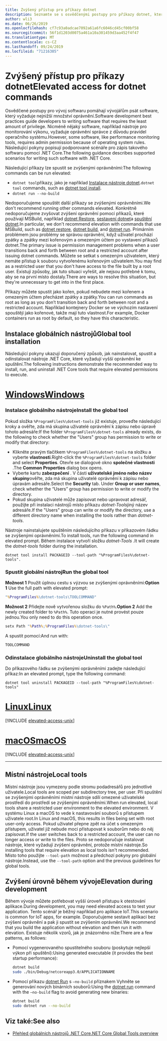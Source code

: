 ```yaml
---
title: Zvýšený přístup pro příkazy dotnet
description: Seznamte se s osvědčenými postupy pro příkazy dotnet, které vyžadují vyšší přístup.
author: wli3
ms.date: 06/26/2019
ms.openlocfilehash: cf7c93a0adcae7092a61a6fc6046cd45cf00bf58
ms.sourcegitcommit: 56f1d1203d0075a461a10a301459d3aa452f4f47
ms.translationtype: MT
ms.contentlocale: cs-CZ
ms.lasthandoff: 09/24/2019
ms.locfileid: "71216305"
---
```

# <a name="elevated-access-for-dotnet-commands"></a><span data-ttu-id="5079d-103">Zvýšený přístup pro příkazy dotnet</span><span class="sxs-lookup"><span data-stu-id="5079d-103">Elevated access for dotnet commands</span></span>

<span data-ttu-id="5079d-104">Osvědčené postupy pro vývoj softwaru pomáhají vývojářům psát software, který vyžaduje nejnižší množství oprávnění.</span><span class="sxs-lookup"><span data-stu-id="5079d-104">Software development best practices guide developers to writing software that requires the least amount of privilege.</span></span> <span data-ttu-id="5079d-105">Nicméně nějaký software, například nástroje pro monitorování výkonu, vyžaduje oprávnění správce z důvodu pravidel operačního systému.</span><span class="sxs-lookup"><span data-stu-id="5079d-105">However, some software, like performance monitoring tools, requires admin permission because of operating system rules.</span></span> <span data-ttu-id="5079d-106">Následující pokyny popisují podporované scénáře pro zápis takového softwaru pomocí .NET Core.</span><span class="sxs-lookup"><span data-stu-id="5079d-106">The following guidance describes supported scenarios for writing such software with .NET Core.</span></span> 

<span data-ttu-id="5079d-107">Následující příkazy lze spustit se zvýšenými oprávněními:</span><span class="sxs-lookup"><span data-stu-id="5079d-107">The following commands can be run elevated:</span></span>

- <span data-ttu-id="5079d-108">`dotnet tool`příkazy, jako je například [Instalace nástroje dotnet](dotnet-tool-install.md).</span><span class="sxs-lookup"><span data-stu-id="5079d-108">`dotnet tool` commands, such as [dotnet tool install](dotnet-tool-install.md).</span></span>
- `dotnet run --no-build`

<span data-ttu-id="5079d-109">Nedoporučujeme spouštět další příkazy se zvýšenými oprávněními.</span><span class="sxs-lookup"><span data-stu-id="5079d-109">We don't recommend running other commands elevated.</span></span> <span data-ttu-id="5079d-110">Konkrétně nedoporučujeme zvyšovat zvýšení oprávnění pomocí příkazů, které používají MSBuild, například [dotnet Restore](dotnet-restore.md), [sestavení dotnet](dotnet-build.md)a [spuštění dotnet](dotnet-run.md).</span><span class="sxs-lookup"><span data-stu-id="5079d-110">In particular, we don't recommend elevation with commands that use MSBuild, such as [dotnet restore](dotnet-restore.md), [dotnet build](dotnet-build.md), and [dotnet run](dotnet-run.md).</span></span> <span data-ttu-id="5079d-111">Primárním problémem jsou problémy se správou oprávnění, když uživatel prochází zpátky a zpátky mezi kořenovým a omezeným účtem po vystavení příkazů dotnet.</span><span class="sxs-lookup"><span data-stu-id="5079d-111">The primary issue is permission management problems when a user transitions back and forth between root and a restricted account after issuing dotnet commands.</span></span> <span data-ttu-id="5079d-112">Můžete se setkat s omezeným uživatelem, který nemáte přístup k souboru vytvořenému kořenovým uživatelem.</span><span class="sxs-lookup"><span data-stu-id="5079d-112">You may find as a restricted user that you don't have access to the file built by a root user.</span></span> <span data-ttu-id="5079d-113">Existují způsoby, jak tuto situaci vyřešit, ale nejsou potřebné k tomu, aby se na první místo dostaly.</span><span class="sxs-lookup"><span data-stu-id="5079d-113">There are ways to resolve this situation, but they're unnecessary to get into in the first place.</span></span>

<span data-ttu-id="5079d-114">Příkazy můžete spustit jako kořen, pokud nebudete mezi kořenem a omezeným účtem přecházet zpátky a zpátky.</span><span class="sxs-lookup"><span data-stu-id="5079d-114">You can run commands as root as long as you don’t transition back and forth between root and a restricted account.</span></span> <span data-ttu-id="5079d-115">Například kontejnery Docker se ve výchozím nastavení spouštějí jako kořenové, takže mají tuto vlastnost.</span><span class="sxs-lookup"><span data-stu-id="5079d-115">For example, Docker containers run as root by default, so they have this characteristic.</span></span>

## <a name="global-tool-installation"></a><span data-ttu-id="5079d-116">Instalace globálních nástrojů</span><span class="sxs-lookup"><span data-stu-id="5079d-116">Global tool installation</span></span>

<span data-ttu-id="5079d-117">Následující pokyny ukazují doporučený způsob, jak nainstalovat, spustit a odinstalovat nástroje .NET Core, které vyžadují vyšší oprávnění ke spuštění.</span><span class="sxs-lookup"><span data-stu-id="5079d-117">The following instructions demonstrate the recommended way to install, run, and uninstall .NET Core tools that require elevated permissions to execute.</span></span>

<!-- markdownlint-disable MD025 -->

# <a name="windowstabwindows"></a>[<span data-ttu-id="5079d-118">Windows</span><span class="sxs-lookup"><span data-stu-id="5079d-118">Windows</span></span>](#tab/windows)

### <a name="install-the-global-tool"></a><span data-ttu-id="5079d-119">Instalace globálního nástroje</span><span class="sxs-lookup"><span data-stu-id="5079d-119">Install the global tool</span></span>

<span data-ttu-id="5079d-120">Pokud složka `%ProgramFiles%\dotnet-tools` již existuje, proveďte následující kroky a ověřte, zda má skupina uživatelé oprávnění k zápisu nebo úpravě tohoto adresáře:</span><span class="sxs-lookup"><span data-stu-id="5079d-120">If the folder `%ProgramFiles%\dotnet-tools` already exists, do the following to check whether the "Users" group has permission to write or modify that directory:</span></span>

- <span data-ttu-id="5079d-121">Klikněte pravým tlačítkem `%ProgramFiles%\dotnet-tools` na složku a vyberte **vlastnosti**.</span><span class="sxs-lookup"><span data-stu-id="5079d-121">Right-click the `%ProgramFiles%\dotnet-tools` folder and select **Properties**.</span></span> <span data-ttu-id="5079d-122">Otevře se dialogové okno **společné vlastnosti** .</span><span class="sxs-lookup"><span data-stu-id="5079d-122">The **Common Properties** dialog box opens.</span></span> 
- <span data-ttu-id="5079d-123">Vyberte kartu **zabezpečení** . V části **uživatelské jméno nebo název skupiny**ověřte, zda má skupina uživatelé oprávnění k zápisu nebo úpravám adresáře.</span><span class="sxs-lookup"><span data-stu-id="5079d-123">Select the **Security** tab. Under **Group or user names**, check whether the “Users” group has permission to write or modify the directory.</span></span> 
- <span data-ttu-id="5079d-124">Pokud skupina uživatelé může zapisovat nebo upravovat adresář, použijte při instalaci nástrojů místo příkazu *dotnet-Tools*jiný název adresáře.</span><span class="sxs-lookup"><span data-stu-id="5079d-124">If the "Users" group can write or modify the directory, use a different directory name when installing the tools rather than *dotnet-tools*.</span></span>

<span data-ttu-id="5079d-125">Nástroje nainstalujete spuštěním následujícího příkazu v příkazovém řádku se zvýšenými oprávněními.</span><span class="sxs-lookup"><span data-stu-id="5079d-125">To install tools, run the following command in elevated prompt.</span></span> <span data-ttu-id="5079d-126">Během instalace vytvoří složku *dotnet-Tools* .</span><span class="sxs-lookup"><span data-stu-id="5079d-126">It will create the *dotnet-tools* folder during the installation.</span></span>

```dotnetcli
dotnet tool install PACKAGEID --tool-path "%ProgramFiles%\dotnet-tools".
```

### <a name="run-the-global-tool"></a><span data-ttu-id="5079d-127">Spustit globální nástroj</span><span class="sxs-lookup"><span data-stu-id="5079d-127">Run the global tool</span></span>

<span data-ttu-id="5079d-128">**Možnost 1** Použít úplnou cestu s výzvou se zvýšenými oprávněními:</span><span class="sxs-lookup"><span data-stu-id="5079d-128">**Option 1** Use the full path with elevated prompt:</span></span>

```cmd
"%ProgramFiles%\dotnet-tools\TOOLCOMMAND"
```

<span data-ttu-id="5079d-129">**Možnost 2** Přidejte nově vytvořenou složku do `%Path%`.</span><span class="sxs-lookup"><span data-stu-id="5079d-129">**Option 2** Add the newly created folder to `%Path%`.</span></span> <span data-ttu-id="5079d-130">Tuto operaci je nutné provést pouze jednou.</span><span class="sxs-lookup"><span data-stu-id="5079d-130">You only need to do this operation once.</span></span>

```cmd
setx Path "%Path%;%ProgramFiles%\dotnet-tools\"
```

<span data-ttu-id="5079d-131">A spustit pomocí:</span><span class="sxs-lookup"><span data-stu-id="5079d-131">And run with:</span></span>

```cmd
TOOLCOMMAND
```

### <a name="uninstall-the-global-tool"></a><span data-ttu-id="5079d-132">Odinstalace globálního nástroje</span><span class="sxs-lookup"><span data-stu-id="5079d-132">Uninstall the global tool</span></span>

<span data-ttu-id="5079d-133">Do příkazového řádku se zvýšenými oprávněními zadejte následující příkaz:</span><span class="sxs-lookup"><span data-stu-id="5079d-133">In an elevated prompt, type the following command:</span></span>

```dotnetcli
dotnet tool uninstall PACKAGEID --tool-path "%ProgramFiles%\dotnet-tools"
```

# <a name="linuxtablinux"></a>[<span data-ttu-id="5079d-134">Linux</span><span class="sxs-lookup"><span data-stu-id="5079d-134">Linux</span></span>](#tab/linux)

[!INCLUDE [elevated-access-unix](../../../includes/elevated-access-unix.md)]

# <a name="macostabmacos"></a>[<span data-ttu-id="5079d-135">macOS</span><span class="sxs-lookup"><span data-stu-id="5079d-135">macOS</span></span>](#tab/macos)

[!INCLUDE [elevated-access-unix](../../../includes/elevated-access-unix.md)]

---

## <a name="local-tools"></a><span data-ttu-id="5079d-136">Místní nástroje</span><span class="sxs-lookup"><span data-stu-id="5079d-136">Local tools</span></span>

<span data-ttu-id="5079d-137">Místní nástroje jsou vymezeny podle stromu podadresářů pro jednotlivé uživatele.</span><span class="sxs-lookup"><span data-stu-id="5079d-137">Local tools are scoped per subdirectory tree, per user.</span></span> <span data-ttu-id="5079d-138">Při spuštění se zvýšenými oprávněními místní nástroje sdílí omezené uživatelské prostředí do prostředí se zvýšenými oprávněními.</span><span class="sxs-lookup"><span data-stu-id="5079d-138">When run elevated, local tools share a restricted user environment to the elevated environment.</span></span> <span data-ttu-id="5079d-139">V systému Linux a macOS to vede k nastavování souborů s přístupem uživatele root.</span><span class="sxs-lookup"><span data-stu-id="5079d-139">In Linux and macOS, this results in files being set with root user-only access.</span></span> <span data-ttu-id="5079d-140">Pokud uživatel přepne zpět na účet s omezeným přístupem, uživatel již nebude moci přistupovat k souborům nebo do něj zapisovat.</span><span class="sxs-lookup"><span data-stu-id="5079d-140">If the user switches back to a restricted account, the user can no longer access or write to the files.</span></span> <span data-ttu-id="5079d-141">Proto se nedoporučuje instalovat nástroje, které vyžadují zvýšení oprávnění, protože místní nástroje.</span><span class="sxs-lookup"><span data-stu-id="5079d-141">So installing tools that require elevation as local tools isn't recommended.</span></span> <span data-ttu-id="5079d-142">Místo toho použijte `--tool-path` možnost a předchozí pokyny pro globální nástroje.</span><span class="sxs-lookup"><span data-stu-id="5079d-142">Instead, use the `--tool-path` option and the previous guidelines for global tools.</span></span>

## <a name="elevation-during-development"></a><span data-ttu-id="5079d-143">Zvýšení úrovně během vývoje</span><span class="sxs-lookup"><span data-stu-id="5079d-143">Elevation during development</span></span>

<span data-ttu-id="5079d-144">Během vývoje můžete potřebovat vyšší úroveň přístupu k otestování aplikace.</span><span class="sxs-lookup"><span data-stu-id="5079d-144">During development, you may need elevated access to test your application.</span></span> <span data-ttu-id="5079d-145">Tento scénář je běžný například pro aplikace IoT.</span><span class="sxs-lookup"><span data-stu-id="5079d-145">This scenario is common for IoT apps, for example.</span></span> <span data-ttu-id="5079d-146">Doporučujeme sestavit aplikaci bez zvýšení oprávnění a pak ji spustit se zvýšením oprávnění.</span><span class="sxs-lookup"><span data-stu-id="5079d-146">We recommend that you build the application without elevation and then run it with elevation.</span></span> <span data-ttu-id="5079d-147">Existuje několik vzorů, jak je znázorněno níže:</span><span class="sxs-lookup"><span data-stu-id="5079d-147">There are a few patterns, as follows:</span></span>

- <span data-ttu-id="5079d-148">Pomocí vygenerovaného spustitelného souboru (poskytuje nejlepší výkon při spuštění):</span><span class="sxs-lookup"><span data-stu-id="5079d-148">Using generated executable (it provides the best startup performance):</span></span>

   ```bash
   dotnet build
   sudo ./bin/Debug/netcoreapp3.0/APPLICATIONNAME
   ```
    
- <span data-ttu-id="5079d-149">Pomocí příkazu [dotnet Run](dotnet-run.md) s `—no-build` příznakem Vyhněte se generování nových binárních souborů:</span><span class="sxs-lookup"><span data-stu-id="5079d-149">Using the [dotnet run](dotnet-run.md) command with the `—no-build` flag to avoid generating new binaries:</span></span>

   ```bash
   dotnet build
   sudo dotnet run --no-build
   ```

## <a name="see-also"></a><span data-ttu-id="5079d-150">Viz také:</span><span class="sxs-lookup"><span data-stu-id="5079d-150">See also</span></span>

- [<span data-ttu-id="5079d-151">Přehled globálních nástrojů .NET Core</span><span class="sxs-lookup"><span data-stu-id="5079d-151">.NET Core Global Tools overview</span></span>](global-tools.md)
